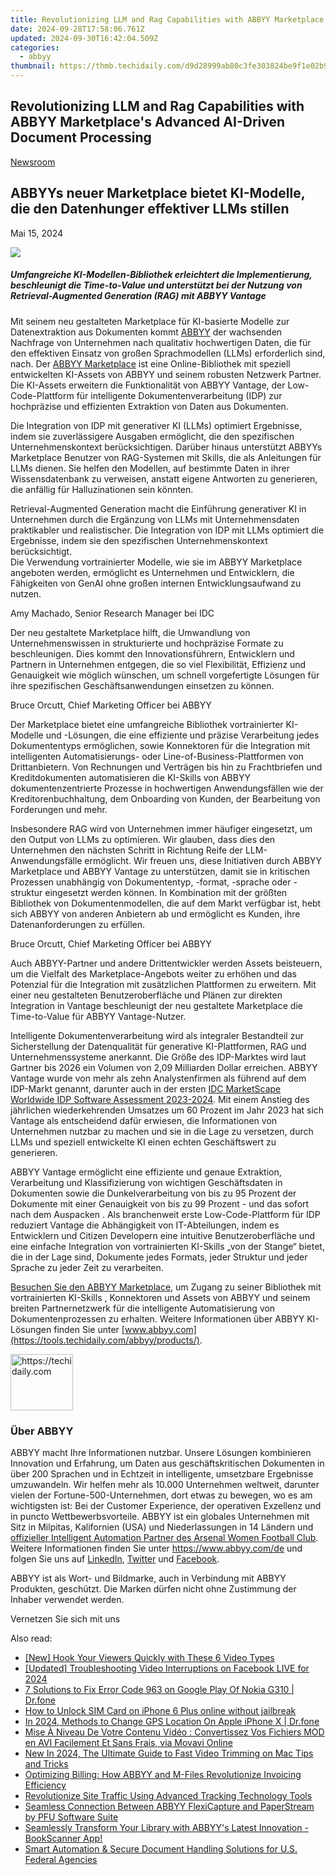 ```yaml
---
title: Revolutionizing LLM and Rag Capabilities with ABBYY Marketplace's Advanced AI-Driven Document Processing
date: 2024-09-28T17:58:06.761Z
updated: 2024-09-30T16:42:04.509Z
categories:
  - abbyy
thumbnail: https://thmb.techidaily.com/d9d28999ab80c3fe303824be9f1e02b9cc335e9a7ef77a5fdd8ceeee3dcb3523.jpg
---
```


## Revolutionizing LLM and Rag Capabilities with ABBYY Marketplace's Advanced AI-Driven Document Processing

[Newsroom](https://tools.techidaily.com/abbyy/products/)

## ABBYYs neuer Marketplace bietet KI-Modelle, die den Datenhunger effektiver LLMs stillen

Mai 15, 2024

![](https://content.abbyy.com/-/media/project/abbyy/abbyy/company/newsroom/content-images/abbyy-redesigned-marketplace-preview.jpg?h=418&iar=0&w=743)

##### Umfangreiche KI-Modellen-Bibliothek erleichtert die Implementierung, beschleunigt die Time-to-Value und unterstützt bei der Nutzung von Retrieval-Augmented Generation (RAG) mit ABBYY Vantage

Mit seinem neu gestalteten Marketplace für KI-basierte Modelle zur Datenextraktion aus Dokumenten kommt [ABBYY](https://tools.techidaily.com/abbyy/products/) der wachsenden Nachfrage von Unternehmen nach qualitativ hochwertigen Daten, die für den effektiven Einsatz von großen Sprachmodellen (LLMs) erforderlich sind, nach. Der [ABBYY Marketplace](https://tools.techidaily.com/abbyy/products/) ist eine Online-Bibliothek mit speziell entwickelten KI-Assets von ABBYY und seinem robusten Netzwerk Partner. Die KI-Assets erweitern die Funktionalität von ABBYY Vantage, der Low-Code-Plattform für intelligente Dokumentenverarbeitung (IDP) zur hochpräzise und effizienten Extraktion von Daten aus Dokumenten. 

Die Integration von IDP mit generativer KI (LLMs) optimiert Ergebnisse, indem sie zuverlässigere Ausgaben ermöglicht, die den spezifischen Unternehmenskontext berücksichtigen. Darüber hinaus unterstützt ABBYYs Marketplace Benutzer von RAG-Systemen mit Skills, die als Anleitungen für LLMs dienen. Sie helfen den Modellen, auf bestimmte Daten in ihrer Wissensdatenbank zu verweisen, anstatt eigene Antworten zu generieren, die anfällig für Halluzinationen sein könnten.

Retrieval-Augmented Generation macht die Einführung generativer KI in Unternehmen durch die Ergänzung von LLMs mit Unternehmensdaten praktikabler und realistischer. Die Integration von IDP mit LLMs optimiert die Ergebnisse, indem sie den spezifischen Unternehmenskontext berücksichtigt.  
Die Verwendung vortrainierter Modelle, wie sie im ABBYY Marketplace angeboten werden, ermöglicht es Unternehmen und Entwicklern, die Fähigkeiten von GenAI ohne großen internen Entwicklungsaufwand zu nutzen.

Amy Machado, Senior Research Manager bei IDC

Der neu gestaltete Marketplace hilft, die Umwandlung von Unternehmenswissen in strukturierte und hochpräzise Formate zu beschleunigen. Dies kommt den Innovationsführern, Entwicklern und Partnern in Unternehmen entgegen, die so viel Flexibilität, Effizienz und Genauigkeit wie möglich wünschen, um schnell vorgefertigte Lösungen für ihre spezifischen Geschäftsanwendungen einsetzen zu können.

Bruce Orcutt, Chief Marketing Officer bei ABBYY

Der Marketplace bietet eine umfangreiche Bibliothek vortrainierter KI-Modelle und -Lösungen, die eine effiziente und präzise Verarbeitung jedes Dokumententyps ermöglichen, sowie Konnektoren für die Integration mit intelligenten Automatisierungs- oder Line-of-Business-Plattformen von Drittanbietern. Von Rechnungen und Verträgen bis hin zu Frachtbriefen und Kreditdokumenten automatisieren die KI-Skills von ABBYY dokumentenzentrierte Prozesse in hochwertigen Anwendungsfällen wie der Kreditorenbuchhaltung, dem Onboarding von Kunden, der Bearbeitung von Forderungen und mehr.

Insbesondere RAG wird von Unternehmen immer häufiger eingesetzt, um den Output von LLMs zu optimieren. Wir glauben, dass dies den Unternehmen den nächsten Schritt in Richtung Reife der LLM-Anwendungsfälle ermöglicht. Wir freuen uns, diese Initiativen durch ABBYY Marketplace und ABBYY Vantage zu unterstützen, damit sie in kritischen Prozessen unabhängig von Dokumententyp, -format, -sprache oder -struktur eingesetzt werden können. In Kombination mit der größten Bibliothek von Dokumentenmodellen, die auf dem Markt verfügbar ist, hebt sich ABBYY von anderen Anbietern ab und ermöglicht es Kunden, ihre Datenanforderungen zu erfüllen.

Bruce Orcutt, Chief Marketing Officer bei ABBYY

Auch ABBYY-Partner und andere Drittentwickler werden Assets beisteuern, um die Vielfalt des Marketplace-Angebots weiter zu erhöhen und das Potenzial für die Integration mit zusätzlichen Plattformen zu erweitern. Mit einer neu gestalteten Benutzeroberfläche und Plänen zur direkten Integration in Vantage beschleunigt der neu gestaltete Marketplace die Time-to-Value für ABBYY Vantage-Nutzer.

Intelligente Dokumentenverarbeitung wird als integraler Bestandteil zur Sicherstellung der Datenqualität für generative KI-Plattformen, RAG und Unternehmenssysteme anerkannt. Die Größe des IDP-Marktes wird laut Gartner bis 2026 ein Volumen von 2,09 Milliarden Dollar erreichen. ABBYY Vantage wurde von mehr als zehn Analystenfirmen als führend auf dem IDP-Markt genannt, darunter auch in der ersten [IDC MarketScape Worldwide IDP Software Assessment 2023-2024](https://tools.techidaily.com/abbyy/products/). Mit einem Anstieg des jährlichen wiederkehrenden Umsatzes um 60 Prozent im Jahr 2023 hat sich Vantage als entscheidend dafür erwiesen, die Informationen von Unternehmen nutzbar zu machen und sie in die Lage zu versetzen, durch LLMs und speziell entwickelte KI einen echten Geschäftswert zu generieren.

ABBYY Vantage ermöglicht eine effiziente und genaue Extraktion, Verarbeitung und Klassifizierung von wichtigen Geschäftsdaten in Dokumenten sowie die Dunkelverarbeitung von bis zu 95 Prozent der Dokumente mit einer Genauigkeit von bis zu 99 Prozent - und das sofort nach dem Auspacken . Als branchenweit erste Low-Code-Plattform für IDP reduziert Vantage die Abhängigkeit von IT-Abteilungen, indem es Entwicklern und Citizen Developern eine intuitive Benutzeroberfläche und eine einfache Integration von vortrainierten KI-Skills „von der Stange“ bietet, die in der Lage sind, Dokumente jedes Formats, jeder Struktur und jeder Sprache zu jeder Zeit zu verarbeiten.

[Besuchen Sie den ABBYY Marketplace](https://tools.techidaily.com/abbyy/products/), um Zugang zu seiner Bibliothek mit vortrainierten KI-Skills , Konnektoren und Assets von ABBYY und seinem breiten Partnernetzwerk für die intelligente Automatisierung von Dokumentenprozessen zu erhalten. Weitere Informationen über ABBYY KI-Lösungen finden Sie unter [www.abbyy.com](https://tools.techidaily.com/abbyy/products/).

<!-- affiliate ads begin -->
<a href="https://bluettius.sjv.io/c/5597632/2148619/17108" target="_top" id="2148619">
  <img src="//a.impactradius-go.com/display-ad/17108-2148619" border="0" alt="https://techidaily.com" width="100" height="90"/>
</a>
<img height="0" width="0" src="https://bluettius.sjv.io/i/5597632/2148619/17108" style="position:absolute;visibility:hidden;" border="0" />
<!-- affiliate ads end -->

### Über ABBYY

ABBYY macht Ihre Informationen nutzbar. Unsere Lösungen kombinieren Innovation und Erfahrung, um Daten aus geschäftskritischen Dokumenten in über 200 Sprachen und in Echtzeit in intelligente, umsetzbare Ergebnisse umzuwandeln. Wir helfen mehr als 10.000 Unternehmen weltweit, darunter vielen der Fortune-500-Unternehmen, dort etwas zu bewegen, wo es am wichtigsten ist: Bei der Customer Experience, der operativen Exzellenz und in puncto Wettbewerbsvorteile. ABBYY ist ein globales Unternehmen mit Sitz in Milpitas, Kalifornien (USA) und Niederlassungen in 14 Ländern und [offizieller Intelligent Automation Partner des Arsenal Women Football Club](https://tools.techidaily.com/abbyy/products/). Weitere Informationen finden Sie unter <https://www.abbyy.com/de> und folgen Sie uns auf [LinkedIn](https://www.linkedin.com/company/abbyy), [Twitter](https://twitter.com/ABBYY%5FSoftware) und [Facebook](https://www.facebook.com/ABBYYsoft).

ABBYY ist als Wort- und Bildmarke, auch in Verbindung mit ABBYY Produkten, geschützt. Die Marken dürfen nicht ohne Zustimmung der Inhaber verwendet werden.

Vernetzen Sie sich mit uns

<ins class="adsbygoogle"
     style="display:block"
     data-ad-format="autorelaxed"
     data-ad-client="ca-pub-7571918770474297"
     data-ad-slot="1223367746"></ins>

<ins class="adsbygoogle"
     style="display:block"
     data-ad-client="ca-pub-7571918770474297"
     data-ad-slot="8358498916"
     data-ad-format="auto"
     data-full-width-responsive="true"></ins>

<span class="atpl-alsoreadstyle">Also read:</span>
<div><ul>
<li><a href="https://some-techniques.techidaily.com/new-hook-your-viewers-quickly-with-these-6-video-types/"><u>[New] Hook Your Viewers Quickly with These 6 Video Types</u></a></li>
<li><a href="https://facebook-video-recording.techidaily.com/updated-troubleshooting-video-interruptions-on-facebook-live-for-2024/"><u>[Updated] Troubleshooting Video Interruptions on Facebook LIVE for 2024</u></a></li>
<li><a href="https://howto.techidaily.com/7-solutions-to-fix-error-code-963-on-google-play-of-nokia-g310-drfone-by-drfone-fix-android-problems-fix-android-problems/"><u>7 Solutions to Fix Error Code 963 on Google Play Of Nokia G310 | Dr.fone</u></a></li>
<li><a href="https://sim-unlock.techidaily.com/how-to-unlock-sim-card-on-iphone-6-plus-online-without-jailbreak-by-drfone-ios/"><u>How to Unlock SIM Card on iPhone 6 Plus online without jailbreak</u></a></li>
<li><a href="https://phone-solutions.techidaily.com/in-2024-methods-to-change-gps-location-on-apple-iphone-x-drfone-by-drfone-virtual-ios/"><u>In 2024, Methods to Change GPS Location On Apple iPhone X | Dr.fone</u></a></li>
<li><a href="https://discover-docs.techidaily.com/mise-a-niveau-de-votre-contenu-video-convertissez-vos-fichiers-mod-en-avi-facilement-et-sans-frais-via-movavi-online/"><u>Mise À Niveau De Votre Contenu Vidéo : Convertissez Vos Fichiers MOD en AVI Facilement Et Sans Frais, via Movavi Online</u></a></li>
<li><a href="https://ai-driven-video-production.techidaily.com/new-in-2024-the-ultimate-guide-to-fast-video-trimming-on-mac-tips-and-tricks/"><u>New In 2024, The Ultimate Guide to Fast Video Trimming on Mac Tips and Tricks</u></a></li>
<li><a href="https://solve-latest.techidaily.com/optimizing-billing-how-abbyy-and-m-files-revolutionize-invoicing-efficiency/"><u>Optimizing Billing: How ABBYY and M-Files Revolutionize Invoicing Efficiency</u></a></li>
<li><a href="https://solve-latest.techidaily.com/revolutionize-site-traffic-using-advanced-tracking-technology-tools/"><u>Revolutionize Site Traffic Using Advanced Tracking Technology Tools</u></a></li>
<li><a href="https://solve-latest.techidaily.com/seamless-connection-between-abbyy-flexicapture-and-paperstream-by-pfu-software-suite/"><u>Seamless Connection Between ABBYY FlexiCapture and PaperStream by PFU Software Suite</u></a></li>
<li><a href="https://solve-latest.techidaily.com/seamlessly-transform-your-library-with-abbyys-latest-innovation-bookscanner-app/"><u>Seamlessly Transform Your Library with ABBYY's Latest Innovation - BookScanner App!</u></a></li>
<li><a href="https://solve-latest.techidaily.com/smart-automation-and-secure-document-handling-solutions-for-us-federal-agencies/"><u>Smart Automation & Secure Document Handling Solutions for U.S. Federal Agencies</u></a></li>
</ul></div>


